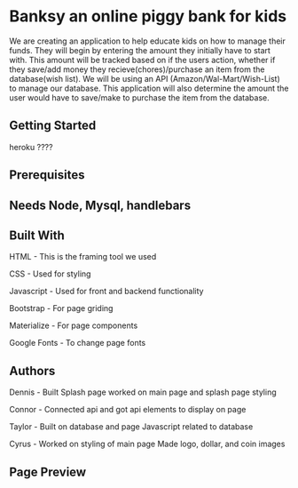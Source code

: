 <h1>Banksy an online piggy bank for kids</h1>

<p>We are creating an application to help educate kids on how to manage their funds. They will begin by entering the amount they initially have to start with. This amount will be tracked based on if the users action, whether if they save/add money they recieve(chores)/purchase an item from the database(wish list). We will be using an API (Amazon/Wal-Mart/Wish-List) to manage our database. This application will also determine the amount the user would have to save/make to purchase the item from the database.</p>

<h2>Getting Started</h2>
heroku ????

<h2>Prerequisites<h2>
<p>Needs Node, Mysql, handlebars</p>

<h2>Built With</h2>
<p>HTML - This is the framing tool we used</p>
<p>CSS - Used for styling</p>
<p>Javascript - Used for front and backend functionality</p>
<p>Bootstrap - For page griding</p>
<p>Materialize - For page components</p>
<p>Google Fonts - To change page fonts</p>


<h2>Authors</h2>
<p>Dennis - Built Splash page worked on main page and splash page styling</p>
<p>Connor - Connected api and got api elements to display on page</p>
<p>Taylor - Built on database and page Javascript related to database</p>
<p>Cyrus - Worked on styling of main page Made logo, dollar, and coin images</p>

<h2>Page Preview</h2>